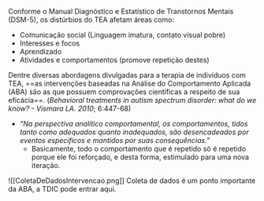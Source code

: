 Conforme o Manual Diagnóstico e Estatístico de Transtornos Mentais (DSM-5), os distúrbios do TEA afetam áreas como:

- Comunicação social (Linguagem imatura, contato visual pobre)
- Interesses e focos
- Aprendizado
- Atividades e comportamentos (promove repetição destes)


Dentre diversas abordagens divulgadas para a terapia de indivíduos com TEA, ==as intervenções baseadas na Análise do Comportamento Aplicada (ABA) são as que possuem comprovações científicas a respeito de sua eficácia==. (*Behavioral treatments in autism spectrum disorder: what do we know? - Vismara LA. 2010*; 6:447-68)


- *"Na perspectiva analítico comportamental, os comportamentos, tidos tanto como adequados quanto inadequados, são desencadeados por eventos específicos e mantidos por suas consequências."* 
	- Basicamente, todo o comportamento que é repetido só é repetido porque ele foi reforçado, e desta forma, estimulado para uma nova iteração.

![[ColetaDeDadosIntervencao.png]] 
Coleta de dados é um ponto importante da ABA, a TDIC pode entrar aqui.
